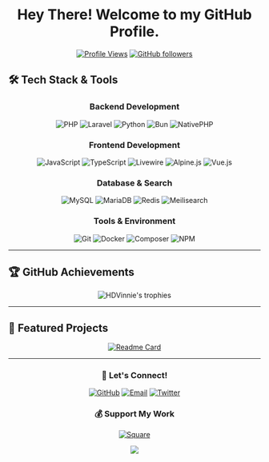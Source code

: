 <div align="center">

# Hey There! Welcome to my GitHub Profile.

[![Profile Views](https://komarev.com/ghpvc/?username=HDVinnie&color=blueviolet&style=flat-square)](https://github.com/HDVinnie)
[![GitHub followers](https://img.shields.io/github/followers/HDVinnie?style=flat-square&color=blue)](https://github.com/HDVinnie)

</div>

## 🛠️ Tech Stack & Tools

<div align="center">

### Backend Development
![PHP](https://img.shields.io/badge/PHP-777BB4?style=for-the-badge&logo=php&logoColor=white)
![Laravel](https://img.shields.io/badge/Laravel-FF2D20?style=for-the-badge&logo=laravel&logoColor=white)
![Python](https://img.shields.io/badge/Python-3776AB?style=for-the-badge&logo=python&logoColor=white)
![Bun](https://img.shields.io/badge/Bun-000000?style=for-the-badge&logo=bun&logoColor=white)
![NativePHP](https://img.shields.io/badge/NativePHP-777BB4?style=for-the-badge&logo=php&logoColor=white)

### Frontend Development
![JavaScript](https://img.shields.io/badge/JavaScript-F7DF1E?style=for-the-badge&logo=javascript&logoColor=black)
![TypeScript](https://img.shields.io/badge/TypeScript-007ACC?style=for-the-badge&logo=typescript&logoColor=white)
![Livewire](https://img.shields.io/badge/Livewire-4A5568?style=for-the-badge&logo=livewire&logoColor=white)
![Alpine.js](https://img.shields.io/badge/Alpine.js-8BC0D0?style=for-the-badge&logo=alpine.js&logoColor=black)
![Vue.js](https://img.shields.io/badge/Vue.js-35495E?style=for-the-badge&logo=vue.js&logoColor=4FC08D)

### Database & Search
![MySQL](https://img.shields.io/badge/MySQL-005C84?style=for-the-badge&logo=mysql&logoColor=white)
![MariaDB](https://img.shields.io/badge/MariaDB-003545?style=for-the-badge&logo=mariadb&logoColor=white)
![Redis](https://img.shields.io/badge/redis-%23DD0031.svg?&style=for-the-badge&logo=redis&logoColor=white)
![Meilisearch](https://img.shields.io/badge/Meilisearch-FF5CAA?style=for-the-badge&logo=meilisearch&logoColor=white)

### Tools & Environment
![Git](https://img.shields.io/badge/GIT-E44C30?style=for-the-badge&logo=git&logoColor=white)
![Docker](https://img.shields.io/badge/Docker-2CA5E0?style=for-the-badge&logo=docker&logoColor=white)
![Composer](https://img.shields.io/badge/Composer-885630?style=for-the-badge&logo=Composer&logoColor=white)
![NPM](https://img.shields.io/badge/npm-CB3837?style=for-the-badge&logo=npm&logoColor=white)

</div>

---

## 🏆 GitHub Achievements

<div align="center">
  <img src="https://github-profile-trophy.vercel.app/?username=HDVinnie&theme=tokyonight&no-frame=true&margin-w=15&margin-h=15&column=7" alt="HDVinnie's trophies"/>
</div>

---

## 🌟 Featured Projects

<div align="center">

[![Readme Card](https://github-readme-stats.vercel.app/api/pin/?username=HDInnovations&repo=UNIT3D&theme=dracula)](https://github.com/HDInnovations/UNIT3D)

</div>

---

<div align="center">

### 🤝 Let's Connect!

[![GitHub](https://img.shields.io/badge/GitHub-100000?style=for-the-badge&logo=github&logoColor=white)](https://github.com/HDVinnie)
[![Email](https://img.shields.io/badge/Email-D14836?style=for-the-badge&logo=gmail&logoColor=white)](mailto:hdinnovations@protonmail.com)
[![Twitter](https://img.shields.io/badge/Twitter-1DA1F2?style=for-the-badge&logo=twitter&logoColor=white)](https://twitter.com/hdvinnie)

### 💰 Support My Work

[![Square](https://img.shields.io/badge/Square-000000?style=for-the-badge&logo=square&logoColor=white)](https://square.link/u/VjB1CNfm)

</div>

<div align="center">
  <img src="https://capsule-render.vercel.app/api?type=waving&color=gradient&height=100&section=footer&animation=twinkling"/>
</div>
